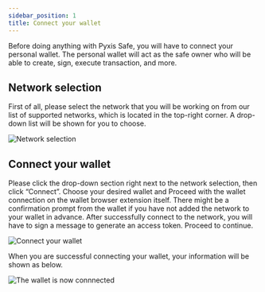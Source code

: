 ```yaml
---
sidebar_position: 1
title: Connect your wallet
---
```


Before doing anything with Pyxis Safe, you will have to connect your personal wallet. The personal wallet will act as the safe owner who will be able to create, sign, execute transaction, and more.

## Network selection

First of all, please select the network that you will be working on from our list of supported networks, which is located in the top-right corner. A drop-down list will be shown for you to choose.

![Network selection](/img/pyxis-safe/network_selection_1.gif)

## Connect your wallet

Please click the drop-down section right next to the network selection, then click “Connect”. Choose your desired wallet and Proceed with the wallet connection on the wallet browser extension itself. There might be a confirmation prompt from the wallet if you have not added the network to your wallet in advance. After successfully connect to the network, you will have to sign a message to generate an access token. Proceed to continue.

![Connect your wallet](/img/pyxis-safe/connect_your_wallet_1.gif)

When you are successful connecting your wallet, your information will be shown as below.

![The wallet is now connnected](/img/pyxis-safe/connect_your_wallet_2.png)
